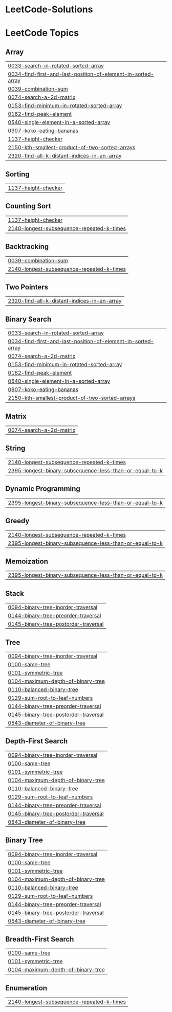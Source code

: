 # LeetCode-Solutions
<!---LeetCode Topics Start-->
# LeetCode Topics
## Array
|  |
| ------- |
| [0033-search-in-rotated-sorted-array](https://github.com/Rina-V09/LeetCode-Solutions-JAVA-/tree/master/0033-search-in-rotated-sorted-array) |
| [0034-find-first-and-last-position-of-element-in-sorted-array](https://github.com/Rina-V09/LeetCode-Solutions-JAVA-/tree/master/0034-find-first-and-last-position-of-element-in-sorted-array) |
| [0039-combination-sum](https://github.com/Rina-V09/LeetCode-Solutions-JAVA-/tree/master/0039-combination-sum) |
| [0074-search-a-2d-matrix](https://github.com/Rina-V09/LeetCode-Solutions-JAVA-/tree/master/0074-search-a-2d-matrix) |
| [0153-find-minimum-in-rotated-sorted-array](https://github.com/Rina-V09/LeetCode-Solutions-JAVA-/tree/master/0153-find-minimum-in-rotated-sorted-array) |
| [0162-find-peak-element](https://github.com/Rina-V09/LeetCode-Solutions-JAVA-/tree/master/0162-find-peak-element) |
| [0540-single-element-in-a-sorted-array](https://github.com/Rina-V09/LeetCode-Solutions-JAVA-/tree/master/0540-single-element-in-a-sorted-array) |
| [0907-koko-eating-bananas](https://github.com/Rina-V09/LeetCode-Solutions-JAVA-/tree/master/0907-koko-eating-bananas) |
| [1137-height-checker](https://github.com/Rina-V09/LeetCode-Solutions-JAVA-/tree/master/1137-height-checker) |
| [2150-kth-smallest-product-of-two-sorted-arrays](https://github.com/Rina-V09/LeetCode-Solutions-JAVA-/tree/master/2150-kth-smallest-product-of-two-sorted-arrays) |
| [2320-find-all-k-distant-indices-in-an-array](https://github.com/Rina-V09/LeetCode-Solutions-JAVA-/tree/master/2320-find-all-k-distant-indices-in-an-array) |
## Sorting
|  |
| ------- |
| [1137-height-checker](https://github.com/Rina-V09/LeetCode-Solutions-JAVA-/tree/master/1137-height-checker) |
## Counting Sort
|  |
| ------- |
| [1137-height-checker](https://github.com/Rina-V09/LeetCode-Solutions-JAVA-/tree/master/1137-height-checker) |
| [2140-longest-subsequence-repeated-k-times](https://github.com/Rina-V09/LeetCode-Solutions-JAVA-/tree/master/2140-longest-subsequence-repeated-k-times) |
## Backtracking
|  |
| ------- |
| [0039-combination-sum](https://github.com/Rina-V09/LeetCode-Solutions-JAVA-/tree/master/0039-combination-sum) |
| [2140-longest-subsequence-repeated-k-times](https://github.com/Rina-V09/LeetCode-Solutions-JAVA-/tree/master/2140-longest-subsequence-repeated-k-times) |
## Two Pointers
|  |
| ------- |
| [2320-find-all-k-distant-indices-in-an-array](https://github.com/Rina-V09/LeetCode-Solutions-JAVA-/tree/master/2320-find-all-k-distant-indices-in-an-array) |
## Binary Search
|  |
| ------- |
| [0033-search-in-rotated-sorted-array](https://github.com/Rina-V09/LeetCode-Solutions-JAVA-/tree/master/0033-search-in-rotated-sorted-array) |
| [0034-find-first-and-last-position-of-element-in-sorted-array](https://github.com/Rina-V09/LeetCode-Solutions-JAVA-/tree/master/0034-find-first-and-last-position-of-element-in-sorted-array) |
| [0074-search-a-2d-matrix](https://github.com/Rina-V09/LeetCode-Solutions-JAVA-/tree/master/0074-search-a-2d-matrix) |
| [0153-find-minimum-in-rotated-sorted-array](https://github.com/Rina-V09/LeetCode-Solutions-JAVA-/tree/master/0153-find-minimum-in-rotated-sorted-array) |
| [0162-find-peak-element](https://github.com/Rina-V09/LeetCode-Solutions-JAVA-/tree/master/0162-find-peak-element) |
| [0540-single-element-in-a-sorted-array](https://github.com/Rina-V09/LeetCode-Solutions-JAVA-/tree/master/0540-single-element-in-a-sorted-array) |
| [0907-koko-eating-bananas](https://github.com/Rina-V09/LeetCode-Solutions-JAVA-/tree/master/0907-koko-eating-bananas) |
| [2150-kth-smallest-product-of-two-sorted-arrays](https://github.com/Rina-V09/LeetCode-Solutions-JAVA-/tree/master/2150-kth-smallest-product-of-two-sorted-arrays) |
## Matrix
|  |
| ------- |
| [0074-search-a-2d-matrix](https://github.com/Rina-V09/LeetCode-Solutions-JAVA-/tree/master/0074-search-a-2d-matrix) |
## String
|  |
| ------- |
| [2140-longest-subsequence-repeated-k-times](https://github.com/Rina-V09/LeetCode-Solutions-JAVA-/tree/master/2140-longest-subsequence-repeated-k-times) |
| [2395-longest-binary-subsequence-less-than-or-equal-to-k](https://github.com/Rina-V09/LeetCode-Solutions-JAVA-/tree/master/2395-longest-binary-subsequence-less-than-or-equal-to-k) |
## Dynamic Programming
|  |
| ------- |
| [2395-longest-binary-subsequence-less-than-or-equal-to-k](https://github.com/Rina-V09/LeetCode-Solutions-JAVA-/tree/master/2395-longest-binary-subsequence-less-than-or-equal-to-k) |
## Greedy
|  |
| ------- |
| [2140-longest-subsequence-repeated-k-times](https://github.com/Rina-V09/LeetCode-Solutions-JAVA-/tree/master/2140-longest-subsequence-repeated-k-times) |
| [2395-longest-binary-subsequence-less-than-or-equal-to-k](https://github.com/Rina-V09/LeetCode-Solutions-JAVA-/tree/master/2395-longest-binary-subsequence-less-than-or-equal-to-k) |
## Memoization
|  |
| ------- |
| [2395-longest-binary-subsequence-less-than-or-equal-to-k](https://github.com/Rina-V09/LeetCode-Solutions-JAVA-/tree/master/2395-longest-binary-subsequence-less-than-or-equal-to-k) |
## Stack
|  |
| ------- |
| [0094-binary-tree-inorder-traversal](https://github.com/Rina-V09/LeetCode-Solutions-JAVA-/tree/master/0094-binary-tree-inorder-traversal) |
| [0144-binary-tree-preorder-traversal](https://github.com/Rina-V09/LeetCode-Solutions-JAVA-/tree/master/0144-binary-tree-preorder-traversal) |
| [0145-binary-tree-postorder-traversal](https://github.com/Rina-V09/LeetCode-Solutions-JAVA-/tree/master/0145-binary-tree-postorder-traversal) |
## Tree
|  |
| ------- |
| [0094-binary-tree-inorder-traversal](https://github.com/Rina-V09/LeetCode-Solutions-JAVA-/tree/master/0094-binary-tree-inorder-traversal) |
| [0100-same-tree](https://github.com/Rina-V09/LeetCode-Solutions-JAVA-/tree/master/0100-same-tree) |
| [0101-symmetric-tree](https://github.com/Rina-V09/LeetCode-Solutions-JAVA-/tree/master/0101-symmetric-tree) |
| [0104-maximum-depth-of-binary-tree](https://github.com/Rina-V09/LeetCode-Solutions-JAVA-/tree/master/0104-maximum-depth-of-binary-tree) |
| [0110-balanced-binary-tree](https://github.com/Rina-V09/LeetCode-Solutions-JAVA-/tree/master/0110-balanced-binary-tree) |
| [0129-sum-root-to-leaf-numbers](https://github.com/Rina-V09/LeetCode-Solutions-JAVA-/tree/master/0129-sum-root-to-leaf-numbers) |
| [0144-binary-tree-preorder-traversal](https://github.com/Rina-V09/LeetCode-Solutions-JAVA-/tree/master/0144-binary-tree-preorder-traversal) |
| [0145-binary-tree-postorder-traversal](https://github.com/Rina-V09/LeetCode-Solutions-JAVA-/tree/master/0145-binary-tree-postorder-traversal) |
| [0543-diameter-of-binary-tree](https://github.com/Rina-V09/LeetCode-Solutions-JAVA-/tree/master/0543-diameter-of-binary-tree) |
## Depth-First Search
|  |
| ------- |
| [0094-binary-tree-inorder-traversal](https://github.com/Rina-V09/LeetCode-Solutions-JAVA-/tree/master/0094-binary-tree-inorder-traversal) |
| [0100-same-tree](https://github.com/Rina-V09/LeetCode-Solutions-JAVA-/tree/master/0100-same-tree) |
| [0101-symmetric-tree](https://github.com/Rina-V09/LeetCode-Solutions-JAVA-/tree/master/0101-symmetric-tree) |
| [0104-maximum-depth-of-binary-tree](https://github.com/Rina-V09/LeetCode-Solutions-JAVA-/tree/master/0104-maximum-depth-of-binary-tree) |
| [0110-balanced-binary-tree](https://github.com/Rina-V09/LeetCode-Solutions-JAVA-/tree/master/0110-balanced-binary-tree) |
| [0129-sum-root-to-leaf-numbers](https://github.com/Rina-V09/LeetCode-Solutions-JAVA-/tree/master/0129-sum-root-to-leaf-numbers) |
| [0144-binary-tree-preorder-traversal](https://github.com/Rina-V09/LeetCode-Solutions-JAVA-/tree/master/0144-binary-tree-preorder-traversal) |
| [0145-binary-tree-postorder-traversal](https://github.com/Rina-V09/LeetCode-Solutions-JAVA-/tree/master/0145-binary-tree-postorder-traversal) |
| [0543-diameter-of-binary-tree](https://github.com/Rina-V09/LeetCode-Solutions-JAVA-/tree/master/0543-diameter-of-binary-tree) |
## Binary Tree
|  |
| ------- |
| [0094-binary-tree-inorder-traversal](https://github.com/Rina-V09/LeetCode-Solutions-JAVA-/tree/master/0094-binary-tree-inorder-traversal) |
| [0100-same-tree](https://github.com/Rina-V09/LeetCode-Solutions-JAVA-/tree/master/0100-same-tree) |
| [0101-symmetric-tree](https://github.com/Rina-V09/LeetCode-Solutions-JAVA-/tree/master/0101-symmetric-tree) |
| [0104-maximum-depth-of-binary-tree](https://github.com/Rina-V09/LeetCode-Solutions-JAVA-/tree/master/0104-maximum-depth-of-binary-tree) |
| [0110-balanced-binary-tree](https://github.com/Rina-V09/LeetCode-Solutions-JAVA-/tree/master/0110-balanced-binary-tree) |
| [0129-sum-root-to-leaf-numbers](https://github.com/Rina-V09/LeetCode-Solutions-JAVA-/tree/master/0129-sum-root-to-leaf-numbers) |
| [0144-binary-tree-preorder-traversal](https://github.com/Rina-V09/LeetCode-Solutions-JAVA-/tree/master/0144-binary-tree-preorder-traversal) |
| [0145-binary-tree-postorder-traversal](https://github.com/Rina-V09/LeetCode-Solutions-JAVA-/tree/master/0145-binary-tree-postorder-traversal) |
| [0543-diameter-of-binary-tree](https://github.com/Rina-V09/LeetCode-Solutions-JAVA-/tree/master/0543-diameter-of-binary-tree) |
## Breadth-First Search
|  |
| ------- |
| [0100-same-tree](https://github.com/Rina-V09/LeetCode-Solutions-JAVA-/tree/master/0100-same-tree) |
| [0101-symmetric-tree](https://github.com/Rina-V09/LeetCode-Solutions-JAVA-/tree/master/0101-symmetric-tree) |
| [0104-maximum-depth-of-binary-tree](https://github.com/Rina-V09/LeetCode-Solutions-JAVA-/tree/master/0104-maximum-depth-of-binary-tree) |
## Enumeration
|  |
| ------- |
| [2140-longest-subsequence-repeated-k-times](https://github.com/Rina-V09/LeetCode-Solutions-JAVA-/tree/master/2140-longest-subsequence-repeated-k-times) |
<!---LeetCode Topics End-->